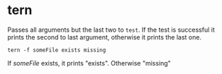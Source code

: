 # tern
Passes all arguments but the last two to `test`.
If the test is successful it prints the second to last argument, otherwise it prints the last one.

```fish
tern -f someFile exists missing
```
If *someFile* exists, it prints "exists". Otherwise "missing"
